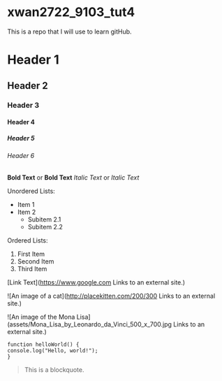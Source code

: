 # xwan2722_9103_tut4

This is a repo that I will use to learn gitHub.

# Header 1
## Header 2
### Header 3
#### Header 4
##### Header 5
###### Header 6

**Bold Text** or __Bold Text__
*Italic Text* or _Italic Text_

Unordered Lists:
- Item 1
- Item 2
  - Subitem 2.1
  - Subitem 2.2

Ordered Lists:
1. First Item
2. Second Item
3. Third Item

[Link Text](https://www.google.com
Links to an external site.)

![An image of a cat](http://placekitten.com/200/300
Links to an external site.)

![An image of the Mona Lisa](assets/Mona_Lisa_by_Leonardo_da_Vinci_500_x_700.jpg
Links to an external site.)

```
function helloWorld() {
console.log("Hello, world!");
}
```

> This is a blockquote.